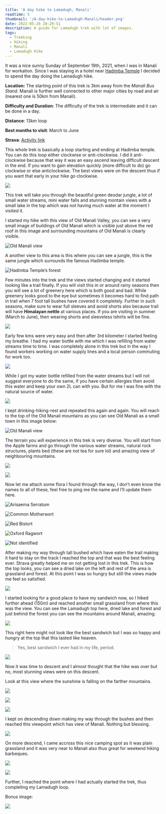 ```yaml
---
title: 'A day hike to Lamadugh, Manali'
readtime: 5
thumbnail: '/A-day-hike-to-Lamadugh-Manali/header.png'
date: 2022-05-26 20:29:51
description: A guide for Lamadugh trek with lot of images.
tags: 
  - Trekking
  - Hiking
  - Manali
  - Lamadugh Hike
---
```


It was a nice sunny Sunday of September 19th, 2021, when I was in Manali for workation. Since I was staying in a hotel near [Hadimba Temple](https://goo.gl/maps/Mwo2VVTFYXHL9Usr7) I decided to spend the day doing the Lamadugh hike.

**Location:** The starting point of this trek is 3km away from the *Manali Bus Stand*. Manali is further well connected to other major cities by road and air (nearest one is 50km from Manali).

**Difficulty and Duration**: The difficulty of the trek is intermediate and it can be done in a day.

**Distance**: 13km loop

**Best months to visit**: March to June

**Strava**: [<u>Activity link</u>](https://www.strava.com/activities/5985202178)

This whole trek is basically a loop starting and ending at Hadimba temple. You can do this loop either clockwise or anti-clockwise. I did it anti-clockwise because that way it was an easy ascend leaving difficult descent in the end. If you want to gain elevation quickly (more difficult to do) go clockwise or else anticlockwise. The best views were on the descent thus if you want that early in your hike go clockwise.

![](https://cdn-images-1.medium.com/max/2548/1*FUXxkSnsWiG3vgWO7lecaA.png)

This trek will take you through the beautiful green deodar jungle, a lot of small water streams, mini water falls and stunning montain views with a small lake in the top which was not having much water at the moment I visited it.

I started my hike with this view of Old Manali Valley, you can see a very small image of buildings of Old Manali which is visible just above the red roof in this image and surrounding mountains of Old Manali is clearly visible.

![Old Manali view](https://cdn-images-1.medium.com/max/8000/1*E-Xy-BT2xwXMuXsVp210gw.jpeg)

A another view to this area is this where you can see a jungle, this is the same jungle which surrounds the famous Hadimba temple.

![Hadimba Temple’s forest](https://cdn-images-1.medium.com/max/8192/1*6EoidnGBvOal9vy29tEKTg.jpeg)

Few minutes into the trek and the views started changing and it started looking like a trail finally. If you will visit this in or around rainy seasons then you will see a lot of greenery here which is both good and bad. While greenery looks good to the eye but sometimes it becomes hard to find path in trail when 7 foot tall bushes have covered it completely. Further in such seasons, make sure to wear full sleeves and avoid shorts also because trail will have **Himalayan nettle** at various places. If you are visiting in summer (March to June), then wearing shorts and sleeveless tshirts will be fine.

![](https://cdn-images-1.medium.com/max/6000/1*-TxCBbhJhafm1cNe7MPawQ.jpeg)

Early few kms were very easy and then after 3rd kilometer I started feeling my breathe. I had my water bottle with me which I was refilling from water streams time to time. I was completely alone in this trek but in the way I found workers working on water supply lines and a local person commuting for work too.

![](https://cdn-images-1.medium.com/max/8192/1*FVeOGe1q4xx-yo69JgUA5g.jpeg)

While I got my water bottle refilled from the water streams but I will not suggest everyone to do the same, if you have certain allergies then avoid this water and keep your own 2L can with you. But for me I was fine with the natural source of water.

![](https://cdn-images-1.medium.com/max/6144/1*wufj27B6UJy005P757t_wA.jpeg)

I kept drinking-hiking-rest and repeated this again and again. You will reach to the top of the Old Manali mountains as you can see Old Manali as a small town in this image below:

![Old Manali view](https://cdn-images-1.medium.com/max/6000/1*3LOK91CzBL42Amye_t4uDw.jpeg)

The terrain you will experience in this trek is very diverse. You will start from the Apple farms and go through the various water streams, natural rock structures, plants bed (these are not tea for sure lol) and amazing view of neighbouring mountains.

![](https://cdn-images-1.medium.com/max/6000/1*0k2A7T7szAHehQKvc4CdSg.jpeg)

![](https://cdn-images-1.medium.com/max/6144/1*_xPg8yFX8EWoJewf3ZmU1w.jpeg)

Now let me attach some flora I found through the way, I don’t even know the names to all of these, feel free to ping me the name and I’ll update them here.

![Arisaema Serratum](https://cdn-images-1.medium.com/max/6000/1*_ZG743KlpkUhKEHwhhzofQ.jpeg)

![Common Motherwort](https://cdn-images-1.medium.com/max/6000/1*WGXfVo5HwRWrV0fTJKjz5Q.jpeg)

![Red Bistort](https://cdn-images-1.medium.com/max/6144/1*ofJhV5qVFZXcHGa7siJjUQ.jpeg)

![Oxford Ragwort](https://cdn-images-1.medium.com/max/6144/1*MhegZb0_4SuPzBpspwHYCQ.jpeg)

![Not identified](https://cdn-images-1.medium.com/max/6000/1*ivPP7uSTPoCZHy14kC8rhQ.jpeg)

After making my way through tall bushed which have eaten the trail making it hard to stay on the track I reached the top and that was the best feeling ever. Strava greatly helped me on not getting lost in this trek. This is how the top looks, you can see a dried lake on the left and rest of the area is grassland and forest. At this point I was so hungry but still the views made me feel so satisfied.

![](https://cdn-images-1.medium.com/max/8000/1*8JBLu461MABjJhyaV5OE_g.jpeg)

I started looking for a good place to have my sandwich now, so I hiked further ahead (150m) and reached another small grassland from where this was the view. You can see the Lamadugh top here, dried lake and forest and just behind the forest you can see the mountains around Manali, amazing.

![](https://cdn-images-1.medium.com/max/6000/1*uUEi5m6-lnBrryKAyC3sEQ.jpeg)

This right here might not look like the best sandwich but I was so happy and hungry at the top that this tasted like heaven.
>  Yes, best sandwich I ever had in my life, period.

![](https://cdn-images-1.medium.com/max/8192/1*h5YzTim-Mu6572QtmVkSbA.jpeg)

Now it was time to descent and I almost thought that the hike was over but no, most stunning views were on this descent.

Look at this view where the sunshine is falling on the farther mountains.

![](https://cdn-images-1.medium.com/max/8000/1*F600KYJAGUt5uBb1vRKFkw.jpeg)

![](https://cdn-images-1.medium.com/max/8000/1*LtiBtzoDgGFGM_TWjU-otw.jpeg)

![](https://cdn-images-1.medium.com/max/8000/1*e4Z9g13oLd2GGfI9XYtRRA.jpeg)

I kept on descending down making my way through the bushes and then reached this viewpoint which has view of Manali. Nothing but blessing.

![](https://cdn-images-1.medium.com/max/6144/1*eLYpP2WJXuomnm8NoXtXBQ.jpeg)

On more descend, I came accross this nice camping spot as it was plain grassland and it was very near to Manali also thus great for weekend hiking barbeques.

![](https://cdn-images-1.medium.com/max/8000/1*wVPFIPrnK1K1ZQUlGnbasA.jpeg)

![](https://cdn-images-1.medium.com/max/8192/1*zeTnmHuI6soOFlca1kiQ1w.jpeg)

Further, I reached the point where I had actually started the trek, thus completing my Lamadugh loop.

Bonus image:

![](https://cdn-images-1.medium.com/max/6000/1*5_FrIv7haJ9E6j2FfGFfxA.jpeg)
